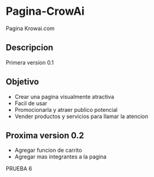 # Pagina-CrowAi

Pagina Krowai.com


## Descripcion

Primera version 0.1

## Objetivo

* Crear una pagina visualmente atractiva
* Facil de usar
* Promocionarla y atraer publico potencial
* Vender productos y servicios para llamar la atencion



## Proxima version 0.2

* Agregar funcion de carrito
* Agregar mas integrantes a la pagina

PRUEBA 6
